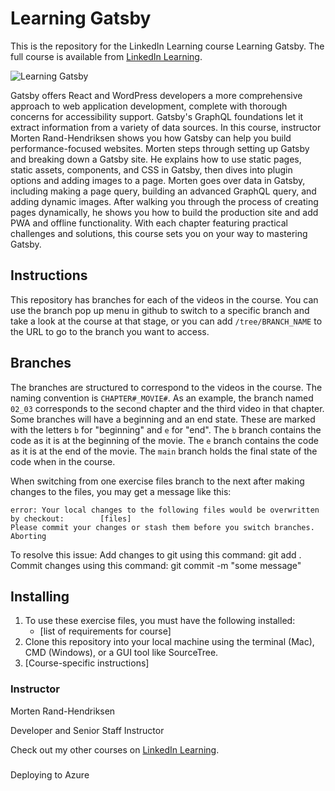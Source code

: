 # Learning Gatsby

This is the repository for the LinkedIn Learning course Learning Gatsby. The full course is available from [LinkedIn Learning][lil-course-url].

![Learning Gatsby][lil-thumbnail-url]

Gatsby offers React and WordPress developers a more comprehensive approach to web application development, complete with thorough concerns for accessibility support. Gatsby's GraphQL foundations let it extract information from a variety of data sources. In this course, instructor Morten Rand-Hendriksen shows you how Gatsby can help you build performance-focused websites. Morten steps through setting up Gatsby and breaking down a Gatsby site. He explains how to use static pages, static assets, components, and CSS in Gatsby, then dives into plugin options and adding images to a page. Morten goes over data in Gatsby, including making a page query, building an advanced GraphQL query, and adding dynamic images. After walking you through the process of creating pages dynamically, he shows you how to build the production site and add PWA and offline functionality. With each chapter featuring practical challenges and solutions, this course sets you on your way to mastering Gatsby.

## Instructions

This repository has branches for each of the videos in the course. You can use the branch pop up menu in github to switch to a specific branch and take a look at the course at that stage, or you can add `/tree/BRANCH_NAME` to the URL to go to the branch you want to access.

## Branches

The branches are structured to correspond to the videos in the course. The naming convention is `CHAPTER#_MOVIE#`. As an example, the branch named `02_03` corresponds to the second chapter and the third video in that chapter.
Some branches will have a beginning and an end state. These are marked with the letters `b` for "beginning" and `e` for "end". The `b` branch contains the code as it is at the beginning of the movie. The `e` branch contains the code as it is at the end of the movie. The `main` branch holds the final state of the code when in the course.

When switching from one exercise files branch to the next after making changes to the files, you may get a message like this:

    error: Your local changes to the following files would be overwritten by checkout:        [files]
    Please commit your changes or stash them before you switch branches.
    Aborting

To resolve this issue:
Add changes to git using this command: git add .
Commit changes using this command: git commit -m "some message"

## Installing

1. To use these exercise files, you must have the following installed:
   - [list of requirements for course]
2. Clone this repository into your local machine using the terminal (Mac), CMD (Windows), or a GUI tool like SourceTree.
3. [Course-specific instructions]

### Instructor

Morten Rand-Hendriksen

Developer and Senior Staff Instructor

Check out my other courses on [LinkedIn Learning](https://www.linkedin.com/learning/instructors/morten-rand-hendriksen).

[lil-course-url]: https://www.linkedin.com/learning/learning-gatsby-14442452
[lil-thumbnail-url]: https://cdn.lynda.com/course/3156789/3156789-1639598128114-16x9.jpg

###

Deploying to Azure
